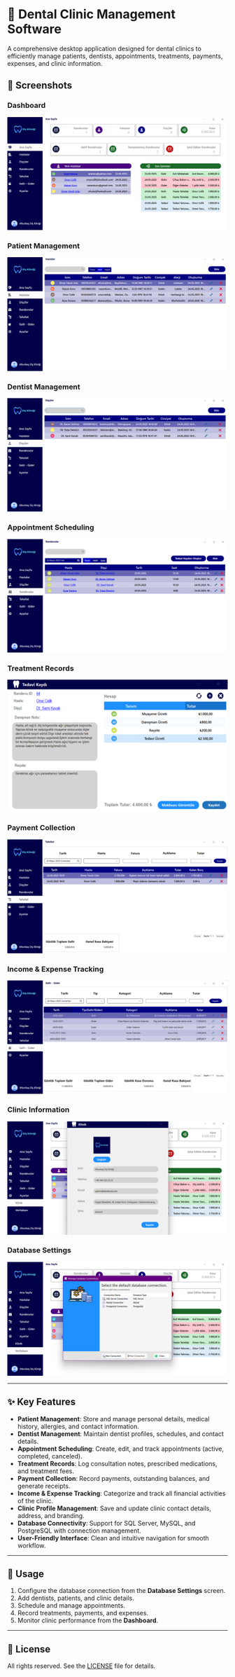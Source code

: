 # 🦷 Dental Clinic Management Software

A comprehensive desktop application designed for dental clinics to efficiently manage patients, dentists, appointments, treatments, payments, expenses, and clinic information.

## 📸 Screenshots

### Dashboard
![Dashboard](Screenshots/Dashboard.png)

### Patient Management
![Patients](Screenshots/Patients.png)

### Dentist Management
![Dentists](Screenshots/Dentists.png)

### Appointment Scheduling
![Appointments](Screenshots/Appointments.png)

### Treatment Records
![Treatment Record](Screenshots/Treatment_Record.png)

### Payment Collection
![Payments](Screenshots/Payments.png)

### Income & Expense Tracking
![Income & Expense](Screenshots/Income_Expense.png)

### Clinic Information
![Clinic Info](Screenshots/Clinic_Info.png)

### Database Settings
![Database Settings](Screenshots/Database_Settings.png)

---

## ✨ Key Features
- **Patient Management**: Store and manage personal details, medical history, allergies, and contact information.
- **Dentist Management**: Maintain dentist profiles, schedules, and contact details.
- **Appointment Scheduling**: Create, edit, and track appointments (active, completed, canceled).
- **Treatment Records**: Log consultation notes, prescribed medications, and treatment fees.
- **Payment Collection**: Record payments, outstanding balances, and generate receipts.
- **Income & Expense Tracking**: Categorize and track all financial activities of the clinic.
- **Clinic Profile Management**: Save and update clinic contact details, address, and branding.
- **Database Connectivity**: Support for SQL Server, MySQL, and PostgreSQL with connection management.
- **User-Friendly Interface**: Clean and intuitive navigation for smooth workflow.

---

## 🚀 Usage
1. Configure the database connection from the **Database Settings** screen.
2. Add dentists, patients, and clinic details.
3. Schedule and manage appointments.
4. Record treatments, payments, and expenses.
5. Monitor clinic performance from the **Dashboard**.

---

## 📜 License
All rights reserved. See the [LICENSE](LICENSE.txt) file for details.
